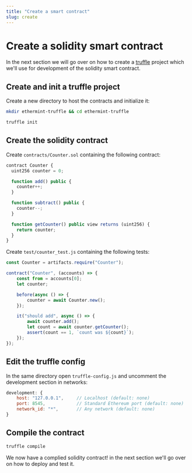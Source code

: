 ```yaml
---
title: "Create a smart contract"
slug: create
---
```


# Create a solidity smart contract

In the next section we will go over on how to create a [truffle](https://trufflesuite.com/) project
which we'll use for development of the solidity smart contract.

## Create and init a truffle project

Create a new directory to host the contracts and initialize it:

```sh
mkdir ethermint-truffle && cd ethermint-truffle

truffle init
```

## Create the solidity contract

Create `contracts/Counter.sol` containing the following contract:

```js
contract Counter {
  uint256 counter = 0;

  function add() public {
    counter++;
  }

  function subtract() public {
    counter--;
  }

  function getCounter() public view returns (uint256) {
    return counter;
  }
}
```

Create `test/counter_test.js` containing the following tests:

```js
const Counter = artifacts.require("Counter");

contract("Counter", (accounts) => {
    const from = accounts[0];
    let counter;

    before(async () => {
        counter = await Counter.new();
    });

    it("should add", async () => {
        await counter.add();
        let count = await counter.getCounter();
        assert(count == 1, `count was ${count}`);
    });
});
```

## Edit the truffle config

In the same directory open `truffle-config.js` and uncomment the development section in networks:

```js
development: {
    host: "127.0.0.1",     // Localhost (default: none)
    port: 8545,            // Standard Ethereum port (default: none)
    network_id: "*",       // Any network (default: none)
}
```

## Compile the contract

```sh
truffle compile
```

We now have a complied solidity contract! in the next section we'll go over on how to deploy and test it.
